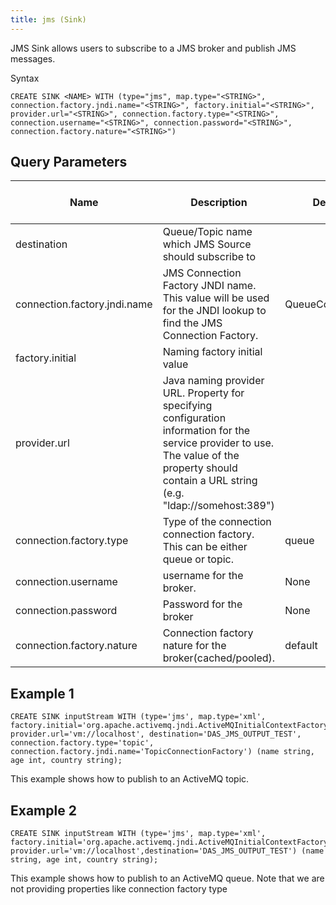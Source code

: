 ```yaml
---
title: jms (Sink)
---
```


JMS Sink allows users to subscribe to a JMS broker and publish JMS messages.

Syntax

    CREATE SINK <NAME> WITH (type="jms", map.type="<STRING>", connection.factory.jndi.name="<STRING>", factory.initial="<STRING>", provider.url="<STRING>", connection.factory.type="<STRING>", connection.username="<STRING>", connection.password="<STRING>", connection.factory.nature="<STRING>")

## Query Parameters

| Name                         | Description                                                                                                                                                                                       | Default Value          | Possible Data Types | Optional | Dynamic |
|------------------------------|---------------------------------------------------------------------------------------------------------------------------------------------------------------------------------------------------|------------------------|---------------------|----------|---------|
| destination                  | Queue/Topic name which JMS Source should subscribe to                                                                                                                                             |                        | STRING              | No       | Yes     |
| connection.factory.jndi.name | JMS Connection Factory JNDI name. This value will be used for the JNDI lookup to find the JMS Connection Factory.                                                                                 | QueueConnectionFactory | STRING              | Yes      | No      |
| factory.initial              | Naming factory initial value                                                                                                                                                                      |                        | STRING              | No       | No      |
| provider.url                 | Java naming provider URL. Property for specifying configuration information for the service provider to use. The value of the property should contain a URL string (e.g. "ldap://somehost:389") |                        | STRING              | No       | No      |
| connection.factory.type      | Type of the connection connection factory. This can be either queue or topic.                                                                                                                     | queue                  | STRING              | Yes      | No      |
| connection.username          | username for the broker.                                                                                                                                                                          | None                   | STRING              | Yes      | No      |
| connection.password          | Password for the broker                                                                                                                                                                           | None                   | STRING              | Yes      | No      |
| connection.factory.nature    | Connection factory nature for the broker(cached/pooled).                                                                                                                                          | default                | STRING              | Yes      | No      |

## Example 1

    CREATE SINK inputStream WITH (type='jms', map.type='xml', factory.initial='org.apache.activemq.jndi.ActiveMQInitialContextFactory', provider.url='vm://localhost', destination='DAS_JMS_OUTPUT_TEST', connection.factory.type='topic', connection.factory.jndi.name='TopicConnectionFactory') (name string, age int, country string);

This example shows how to publish to an ActiveMQ topic.

## Example 2

    CREATE SINK inputStream WITH (type='jms', map.type='xml', factory.initial='org.apache.activemq.jndi.ActiveMQInitialContextFactory', provider.url='vm://localhost',destination='DAS_JMS_OUTPUT_TEST') (name string, age int, country string);

This example shows how to publish to an ActiveMQ queue. Note that we are not providing properties like connection factory type
